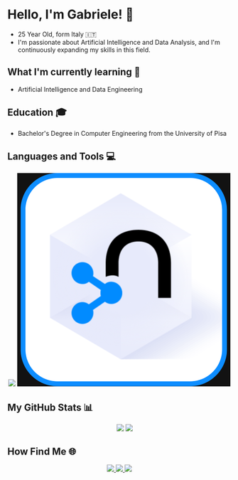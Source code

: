 # Hello, I'm Gabriele! 👋
- 25 Year Old, form Italy 🇮🇹
- I'm passionate about Artificial Intelligence and Data Analysis, and I'm continuously expanding my skills in this field.

## What I'm currently learning 🌱
- Artificial Intelligence and Data Engineering

## Education 🎓
- Bachelor's Degree in Computer Engineering from the University of Pisa

## Languages and Tools 💻
<p align="center">
    <img src="https://skillicons.dev/icons?i=c,cpp,java,kotlin,py,php,js,html,css,tailwind,redis,mongodb,mysql,linux,idea,docker,vscode,)" />
    <img src="https://github.com/gabrielemarino-gm/gabrielemarino-gm/blob/main/neo4j_logo.png"\>
</p>

## My GitHub Stats 📊
<div>
<ul align="center", href="https://github.com/anuraghazra/github-readme-stats">
    <img height=170, src="https://github-readme-stats.vercel.app/api/top-langs/?username=gabrielemarino-gm&layout=compact&theme=dark&size_weight=0.5&count_weight=0.5">
    <img height=170, src = "https://github-readme-stats.vercel.app/api?username=gabrielemarino-gm&show_icons=true&theme=dark">
</ul>
</div>

## How Find Me 🌐
<p align="center">
  <a href="https://www.instagram.com/gabrielemarino.exe/">
    <img src="https://skillicons.dev/icons?i=instagram"/>
  </a>
  <a href="https://twitter.com/1gabry98/">
    <img src="https://skillicons.dev/icons?i=twitter"/>
  </a>
  <a href="https://www.linkedin.com/in/ing-gabrielemarino98/">
    <img src="https://skillicons.dev/icons?i=linkedin"/>
  </a>
</p>

<!---
gabrielemarino-gm/gabrielemarino-gm is a ✨ special ✨ repository because its `README.md` (this file) appears on your GitHub profile.
You can click the Preview link to take a look at your changes.
--->
